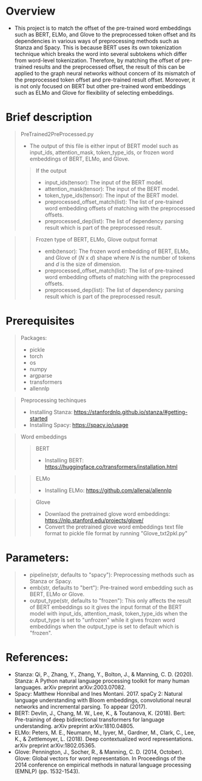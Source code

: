 # Overview
- This project is to match the offset of the pre-trained word embeddings such as BERT, ELMo, and Glove to the preprocessed token offset and its dependencies in various ways of preprocessing methods such as Stanza and Spacy. This is because BERT uses its own tokenization technique which breaks the word into several subtokens which differ from word-level tokenization. Therefore, by matching the offset of pre-trained results and the preprocessed offset, the result of this can be applied to the graph neural networks without concern of its mismatch of the preprocessed token offset and pre-trained result offset. Moreover, it is not only focused on BERT but other pre-trained word embeddings such as ELMo and Glove for flexibility of selecting embeddings.


# Brief description
>PreTrained2PreProcessed.py
> - The output of this file is either input of BERT model such as input_ids, attention_mask, token_type_ids, or frozen word embeddings of BERT, ELMo, and Glove.
>> If the output
>> - input_ids(tensor): The input of the BERT model.
>> - attention_mask(tensor): The input of the BERT model.
>> - token_type_ids(tensor): The input of the BERT model.
>> - preprocessed_offset_match(list): The list of pre-trained word embedding offsets of matching with the preprocessed offsets.
>> - preprocessed_dep(list): The list of dependency parsing result which is part of the preprocessed result.

>> Frozen type of BERT, ELMo, Glove output format
>> - emb(tensor): The frozen word embedding of BERT, ELMo, and Glove of (*N* x *d*) shape where *N* is the number of tokens and *d* is the size of dimension.
>> - preprocessed_offset_match(list): The list of pre-trained word embedding offsets of matching with the preprocessed offsets.
>> - preprocessed_dep(list): The list of dependency parsing result which is part of the preprocessed result.
 
 
# Prerequisites
> Packages:
> - pickle
> - torch
> - os
> - numpy
> - argparse
> - transformers
> - allennlp

> Preprocessing techinques
> - Installing Stanza: https://stanfordnlp.github.io/stanza/#getting-started
> - Installing Spacy: https://spacy.io/usage

> Word embeddings
>> BERT
>> - Installing BERT: https://huggingface.co/transformers/installation.html

>> ELMo
>> - Installing ELMo: https://github.com/allenai/allennlp

>> Glove
>> - Downlaod the pretrained glove word embeddings: https://nlp.stanford.edu/projects/glove/
>> - Convert the pretrained glove word embeddings text file format to pickle file format by running "Glove_txt2pkl.py"

# Parameters:
> - pipeline(str, defaults to "spacy"): Preprocessing methods such as Stanza or Spacy.
> - emb(str, defaults to "bert"): Pre-trained word embedding such as BERT, ELMo or Glove.
> - output_type(str, defaults to "frozen"): This only affects the result of BERT embeddings so it gives the input format of the BERT model with input_ids, attention_mask, token_type_ids when the output_type is set to "unfrozen" while it gives frozen word embeddings when the output_type is set to default which is "frozen".
> 
# References:
- Stanza: Qi, P., Zhang, Y., Zhang, Y., Bolton, J., & Manning, C. D. (2020). Stanza: A Python natural language processing toolkit for many human languages. arXiv preprint arXiv:2003.07082.
- Spacy: Matthew Honnibal and Ines Montani. 2017. spaCy 2: Natural language understanding with Bloom embeddings, convolutional neural networks and incremental parsing. To appear (2017).
- BERT: Devlin, J., Chang, M. W., Lee, K., & Toutanova, K. (2018). Bert: Pre-training of deep bidirectional transformers for language understanding. arXiv preprint arXiv:1810.04805.
- ELMo: Peters, M. E., Neumann, M., Iyyer, M., Gardner, M., Clark, C., Lee, K., & Zettlemoyer, L. (2018). Deep contextualized word representations. arXiv preprint arXiv:1802.05365.
- Glove: Pennington, J., Socher, R., & Manning, C. D. (2014, October). Glove: Global vectors for word representation. In Proceedings of the 2014 conference on empirical methods in natural language processing (EMNLP) (pp. 1532-1543).
